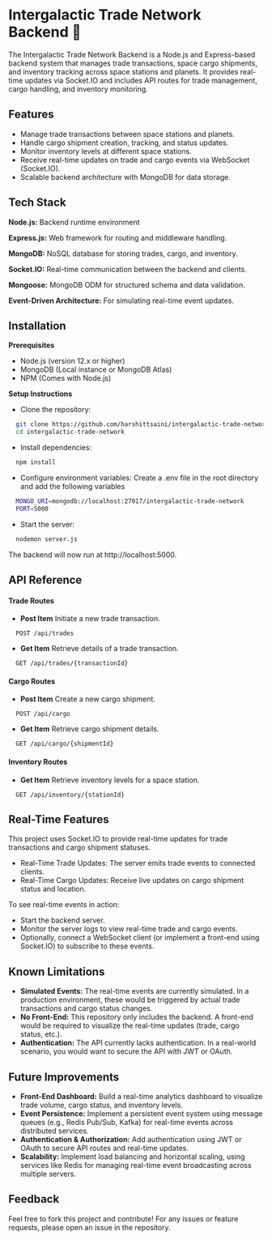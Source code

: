 
# Intergalactic Trade Network Backend 🚀

The Intergalactic Trade Network Backend is a Node.js and Express-based backend system that manages trade transactions, space cargo shipments, and inventory tracking across space stations and planets. It provides real-time updates via Socket.IO and includes API routes for trade management, cargo handling, and inventory monitoring.


## Features

- Manage trade transactions between space stations and planets.
- Handle cargo shipment creation, tracking, and status updates.
- Monitor inventory levels at different space stations.
- Receive real-time updates on trade and cargo events via WebSocket (Socket.IO).
- Scalable backend architecture with MongoDB for data storage.



## Tech Stack

**Node.js:** Backend runtime environment

**Express.js:** Web framework for routing and middleware handling.

**MongoDB:** NoSQL database for storing trades, cargo, and inventory.

**Socket.IO:** Real-time communication between the backend and clients.

**Mongoose:** MongoDB ODM for structured schema and data validation.

**Event-Driven Architecture:** For simulating real-time event updates.



## Installation

**Prerequisites**
- Node.js (version 12.x or higher)
- MongoDB (Local instance or MongoDB Atlas)
- NPM (Comes with Node.js)

**Setup Instructions**
- Clone the repository:

```bash
  git clone https://github.com/harshittsaini/intergalactic-trade-network.git
  cd intergalactic-trade-network
```

- Install dependencies:

```bash
  npm install
```

- Configure environment variables: Create a .env file in the root directory and add the following variables

```bash
  MONGO_URI=mongodb://localhost:27017/intergalactic-trade-network
  PORT=5000
```

- Start the server:
    
```bash
  nodemon server.js
```

The backend will now run at http://localhost:5000.
## API Reference

#### Trade Routes

- **Post Item**
Initiate a new trade transaction.

```http
  POST /api/trades
```

- **Get Item**
Retrieve details of a trade transaction.

```http
  GET /api/trades/{transactionId}
```


#### Cargo Routes

- **Post Item**
Create a new cargo shipment.

```http
  POST /api/cargo
```

- **Get Item**
Retrieve cargo shipment details.

```http
  GET /api/cargo/{shipmentId}
```

#### Inventory Routes

- **Get Item**
Retrieve inventory levels for a space station.

```http
  GET /api/inventory/{stationId}
```

## Real-Time Features

This project uses Socket.IO to provide real-time updates for trade transactions and cargo shipment statuses.

- Real-Time Trade Updates: The server emits trade events to connected clients.
- Real-Time Cargo Updates: Receive live updates on cargo shipment status and location.

To see real-time events in action:

- Start the backend server.
- Monitor the server logs to view real-time trade and cargo events.
- Optionally, connect a WebSocket client (or implement a front-end using Socket.IO) to subscribe to these events.

## Known Limitations

- **Simulated Events:** The real-time events are currently simulated. In a production environment, these would be triggered by actual trade transactions and cargo status changes.
- **No Front-End:** This repository only includes the backend. A front-end would be required to visualize the real-time updates (trade, cargo status, etc.).
- **Authentication:** The API currently lacks authentication. In a real-world scenario, you would want to secure the API with JWT or OAuth.
## Future Improvements

- **Front-End Dashboard:** Build a real-time analytics dashboard to visualize trade volume, cargo status, and inventory levels.
- **Event Persistence:** Implement a persistent event system using message queues (e.g., Redis Pub/Sub, Kafka) for real-time events across distributed services.
- **Authentication & Authorization:** Add authentication using JWT or OAuth to secure API routes and real-time updates.
- **Scalability:** Implement load balancing and horizontal scaling, using services like Redis for managing real-time event broadcasting across multiple servers.
## Feedback

Feel free to fork this project and contribute! For any issues or feature requests, please open an issue in the repository.

